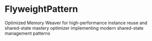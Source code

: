 # FlyweightPattern
Optimized Memory Weaver for high-performance instance reuse and shared-state mastery optimizer implementing modern shared-state management patterns
